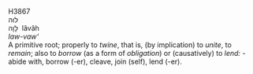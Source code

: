 <body>
  <p>H3867<br>  לוה  <br> לָוָה  ‎  lâvâh  <br><i>law-vaw‘ </i><br>A primitive root; properly to <i>twine</i>, that is, (by implication) to <i>unite</i>, to <i>remain</i>; also to <i>borrow</i> (as a form of <i>obligation</i>) or (causatively) to <i>lend: - </i>abide with, borrow (-er), cleave, join (self), lend (-er).<br></p>
 </body>